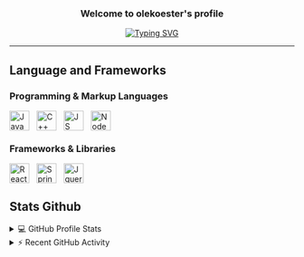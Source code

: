 <h3 align="center">
  Welcome to olekoester's profile
</h3>

<!-- Typing SVG by DenverCoder1 - https://github.com/DenverCoder1/readme-typing-svg -->
<p align="center">
<a href="https://git.io/typing-svg"><img src="https://readme-typing-svg.demolab.com?font=Fira+Code&center=true&duration=4500&pause=500&color=61DBFB&width=435&lines=2%2B+years+of+coding+experience;Full-stack+web+developer" alt="Typing SVG" /></a>
</p>
<!-- Social icons section -->
<p align="center">
  
</p>

--- 
## Language and Frameworks
### Programming & Markup Languages
<img align="left" alt="Java" width="35px" style="padding-right:10px;"  src="https://cdn.jsdelivr.net/gh/devicons/devicon/icons/java/java-original.svg" />
<img align="left" alt="C++"  width="35px" style="padding-right:10px;"  src="https://cdn.jsdelivr.net/gh/devicons/devicon/icons/cplusplus/cplusplus-original.svg" />
<img align="left" alt="JS" width="35px" style="padding-right:10px;" src="https://cdn.jsdelivr.net/gh/devicons/devicon/icons/javascript/javascript-original.svg" />     
<img align="left" alt="Node" width="35px" style="padding-right:10px;"  src="https://cdn.jsdelivr.net/gh/devicons/devicon/icons/nodejs/nodejs-original.svg" />
<br/><br/>

### Frameworks & Libraries
<img align="left" alt="React" width="35px" style="padding-right:10px;" src="https://cdn.jsdelivr.net/gh/devicons/devicon/icons/react/react-original.svg" />
<img align="left" alt="Spring" width="35px" style="padding-right:10px;" src="https://cdn.jsdelivr.net/gh/devicons/devicon/icons/spring/spring-original.svg" />
<img align="left" alt="Jquery" width="35px" style="padding-right:10px;" src="https://cdn.jsdelivr.net/gh/devicons/devicon/icons/jquery/jquery-plain-wordmark.svg" />
                   
          
<br/><br/>          

## Stats Github
<!-- https://github.com/anuraghazra/github-readme-stats -->
<details> 
  <summary>💻 GitHub Profile Stats</summary>
  <br/>
    <a href="https://github.com/anuraghazra/github-readme-stats"><img alt="olekoester's Github Stats" src="https://denvercoder1-github-readme-stats.vercel.app/api/?username=olekoester&show_icons=true&include_all_commits=true&count_private=true&theme=react&hide_border=true" height="190px"/></a>
  <a href="https://github.com/olekoester/github-readme-stats"><img alt="olekoester's Top Languages" src="https://github-readme-stats.vercel.app/api/top-langs/?username=olekoester&langs_count=8&layout=compact&theme=react&hide_border=true&hide=html" height="190px"/></a>
  <br/>
  <b>Note:</b> Top languages is only a metric of the languages my public code consists of and doesn't reflect experience or skill level.
</details>

<!-- https://github.com/olekoester/github-activity-readme -->
<details>
  <summary>⚡ Recent GitHub Activity</summary>
  <a href="https://github.com/olekoester/github-readme-activity-graph"><img alt="olekoester's Activity Graph" src="https://github-readme-activity-graph.cyclic.app/graph?username=olekoester&theme=react" /></a>
  <br/>

